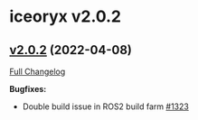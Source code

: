 # iceoryx v2.0.2

## [v2.0.2](https://github.com/eclipse-iceoryx/iceoryx/tree/v2.0.2) (2022-04-08)

[Full Changelog](https://github.com/eclipse-iceoryx/iceoryx/compare/v2.0.1...v2.0.2)

**Bugfixes:**

- Double build issue in ROS2 build farm [\#1323](https://github.com/eclipse-iceoryx/iceoryx/issues/1323)
